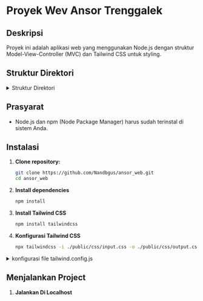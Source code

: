 # Proyek Wev Ansor Trenggalek

## Deskripsi

Proyek ini adalah aplikasi web yang menggunakan Node.js dengan struktur Model-View-Controller (MVC) dan Tailwind CSS untuk styling.

## Struktur Direktori

<details>
  <summary>Struktur Direktori</summary>

![Preview](https://i.ibb.co.com/m5v028s/image.png)

</details>

## Prasyarat

- Node.js dan npm (Node Package Manager) harus sudah terinstal di sistem Anda.

## Instalasi

1. **Clone repository:**

   ```bash
   git clone https://github.com/Nandbgus/ansor_web.git
   cd ansor_web
   ```

2. **Install dependencies**
   ```bash
   npm install
   ```
3. **Install Tailwind CSS**
   ```bash
   npm install tailwindcss
   ```
4. **Konfigurasi Tailwind CSS**

   ```bash
   npx tailwindcss -i ./public/css/input.css -o ./public/css/output.css --watch
   ```

<details>
<summary>konfigurasi file tailwind.config.js</summary>

```javascript
module.exports = {
  mode: "jit",
  darkMode: "class",
  content: [
    "./src/**/*.{html,js}",
    "./app/views/**/*.php",
    "./public/index.php",
  ],
  theme: {
    extend: {
      colors: {
        primary: "#5A67D8", // Example primary color
        stroke: "#CBD5E0", // Example stroke color
      },
      boxShadow: {
        switcher: "0 0 10px rgba(0,0,0,0.15)", // Custom shadow for the switcher
      },
    },
  },
  plugins: [],
};
```

</details>

## Menjalankan Project

1. **Jalankan Di Localhost**
